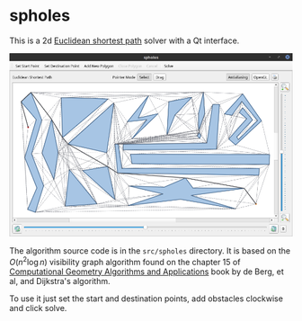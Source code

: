 # spholes

This is a 2d [Euclidean shortest path](https://en.wikipedia.org/wiki/Euclidean_shortest_path) solver with a Qt interface.

![screenshot](./docs/screenshot.png)

The algorithm source code is in the `src/spholes` directory. It is based on the $O(n^2 \log n)$ visibility graph algorithm found on the chapter 15 of [Computational Geometry Algorithms and Applications](https://www.springer.com/us/book/9783540779735) book by de Berg, et al, and Dijkstra's algorithm.

To use it just set the start and destination points, add obstacles clockwise and click solve.

